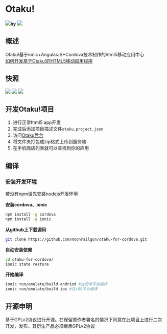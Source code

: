 # Otaku! #

![](./www/img/default_app_icon.png)**by** ![](./www/img/ionic.png)

## 概述 ##
Otaku!基于ionic+AngularJS+Cordova技术制作的html5移动应用中心  
[如何开发基于Otaku!的HTML5移动应用程序](#开发Otaku!项目)

## 快照 ##
![](./doc/1.png)
![](./doc/2.png)
![](./doc/3.png)

## 开发Otaku!项目 ##
1. 进行正常html5 app开发
2. 完成后添加项目描述文件`otaku.project.json`
3. 访问[Otaku后台](http://otaku.moonrailgun.com)
4. 将文件夹打包成zip格式上传到服务端
5. 在手机商店列表就可以查找到你的应用

## 编译 ##
### 安装开发环境 ###
若没有npm请先安装nodejs开发环境

**安装cordova、ionic**
```bash
npm install -g cordova
npm install -g ionic
```

**从github上下载源码**
```bash
git clone https://github.com/moonrailgun/otaku-for-cordova.git
```

**自动安装依赖**
```bash
cd otaku-for-cordova/
ionic state restore
```

**开始编译**
```bash
ionic run/emulate/build andriod #在安卓平台编译
ionic run/emulate/build ios #在iOS平台编译
```

## 开源申明 ##
基于GPLv2协议进行开源。在保留原作者署名的情况下同意在此项目上进行二次开发，发布。其衍生产品必须继承GPLv2协议